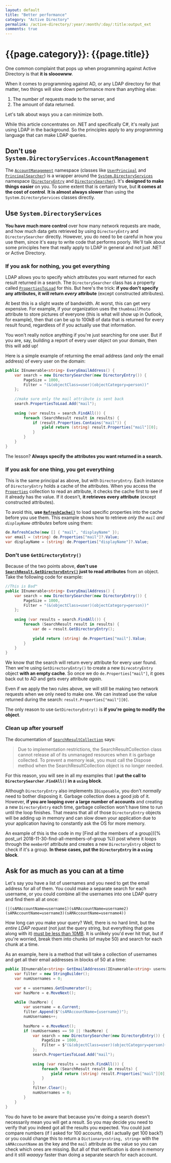 ```yaml
---
layout: default
title: "Better performance"
category: "Active Directory"
permalink: /active-directory/:year/:month/:day/:title:output_ext
comments: true
---
```


# {{page.category}}: {{page.title}}

One common complaint that pops up when programming against Active Directory is that **it is slooowww**.

When it comes to programming against AD, or any LDAP directory for that matter, two things will slow down performance more than anything else:

1. The number of requests made to the server, and
2. The amount of data returned.

Let's talk about ways you a can minimize both.

While this article concentrates on .NET and specifically C#, it's really just using LDAP in the background. So the principles apply to any programming language that can make LDAP queries.

## Don't use `System.DirectoryServices.AccountManagement`

The [`AccountManagement`](https://docs.microsoft.com/en-us/dotnet/api/system.directoryservices.accountmanagement) namespace (classes like [`UserPrincipal`](https://docs.microsoft.com/en-us/dotnet/api/system.directoryservices.accountmanagement.userprincipal) and [`PrincipalSearcher`](https://docs.microsoft.com/en-us/dotnet/api/system.directoryservices.accountmanagement.principalsearcher)) is a wrapper around the [`System.DirectoryServices`](https://docs.microsoft.com/en-us/dotnet/api/system.directoryservices) namespace ([`DirectoryEntry`](https://docs.microsoft.com/en-us/dotnet/api/system.directoryservices.directoryentry) and [`DirectorySearcher`](https://docs.microsoft.com/en-us/dotnet/api/system.directoryservices.directorysearcher)). It's **designed to make things easier** on you. To some extent that is certainly true, but **it comes at the cost of control**. **It is almost always slower** than using the `System.DirectoryServices` classes directly.

## Use `System.DirectoryServices`

**You have much more control** over how many network requests are made, and how much data gets retrieved by using `DirectoryEntry` and `DirectorySearcher` directly. However, you do need to be careful in how you use them, since it's easy to write code that performs poorly. We'll talk about some principles here that really apply to LDAP in general and not just .NET or Active Directory.

### If you ask for nothing, you get everything

LDAP allows you to specify which attributes you want returned for each result returned in a search. The `DirectorySearcher` class has a property called [`PropertiesToLoad`](https://docs.microsoft.com/en-us/dotnet/api/system.directoryservices.directorysearcher.propertiestoload) for this. But here's the trick: **if you don't specify any attributes, it will return *every* attribute** (except constructed attributes).

At best this is a slight waste of bandwidth. At worst, this can get very expensive. For example, if your organization uses the `thumbnailPhoto` attribute to store pictures of everyone (this is what will show up in Outlook, for example), then that can be up to 100kB of data that is returned for every result found, regardless of if you actually use that information.

You won't really notice anything if you're just searching for one user. But if you are, say, building a report of every user object on your domain, then this will add up!

Here is a simple example of returning the email address (and *only* the email address) of every user on the domain:

```c#
public IEnumerable<string> EveryEmailAddress() {
    var search = new DirectorySearcher(new DirectoryEntry()) {
        PageSize = 1000,
        Filter = "(&(objectClass=user)(objectCategory=person))"
    };
    
    //make sure only the mail attribute is sent back
    search.PropertiesToLoad.Add("mail");
    
    using (var results = search.FindAll()) {
        foreach (SearchResult result in results) {
            if (result.Properties.Contains("mail")) {
                yield return (string) result.Properties["mail"][0];
            }
        }
    }
}
```

The lesson? **Always specify the attributes you want returned in a search.**

### If you ask for one thing, you get everything

This is the same principal as above, but with `DirectoryEntry`. Each instance of `DirectoryEntry` holds a cache of the attributes. When you access the [`Properties`](https://docs.microsoft.com/en-us/dotnet/api/system.directoryservices.directoryentry.properties) collection to read an attribute, it checks the cache first to see if it already has the value. If it doesn't, **it retrieves every attribute** (except constructed attributes).

To avoid this, **use [`RefreshCache()`](https://docs.microsoft.com/en-us/dotnet/api/system.directoryservices.directoryentry.refreshcache#System_DirectoryServices_DirectoryEntry_RefreshCache_System_String___)** to load specific properties into the cache before you use them. This example shows how to retrieve *only the `mail` and `displayName` attributes* before using them:

```c#
de.RefreshCache(new [] { "mail", "displayName" });
var email = (string) de.Properties["mail"]?.Value;
var displayName = (string) de.Properties["displayName"]?.Value;
```

### Don't use `GetDirectoryEntry()`

Because of the two points above, **don't use [`SearchResult.GetDirectoryEntry()`](https://docs.microsoft.com/en-us/dotnet/api/system.directoryservices.searchresult.getdirectoryentry) just to read attributes** from an object. Take the following code for example:

```c#
//This is Bad™
public IEnumerable<string> EveryEmailAddress() {
    var search = new DirectorySearcher(new DirectoryEntry()) {
        PageSize = 1000,
        Filter = "(&(objectClass=user)(objectCategory=person))"
    };
    
    using (var results = search.FindAll()) {
        foreach (SearchResult result in results) {
            var de = result.GetDirectoryEntry();
            
            yield return (string) de.Properties["mail"].Value;
        }
    }
}
```

We know that the search will return every attribute for every user found. Then we're using `GetDirectoryEntry()` to create a new `DirecotryEntry` object **with an empty cache**. So once we do `de.Properties["mail"]`, it goes back out to AD and gets every attribute *again*.

Even if we apply the two rules above, we will still be making two network requests when we only need to make one. We can instead use the value returned during the search: `result.Properties["mail"][0]`.

The only reason to use `GetDirectoryEntry()` is **if you're going to modify the object**.

### Clean up after yourself

The documentation of [`SearchResultCollection`](https://docs.microsoft.com/en-us/dotnet/api/system.directoryservices.searchresultcollection) says:

> Due to implementation restrictions, the SearchResultCollection class cannot release all of its unmanaged resources when it is garbage collected. To prevent a memory leak, you must call the Dispose method when the SearchResultCollection object is no longer needed.

For this reason, you will see in all my examples that I **put the call to `DirectorySearcher.FindAll()` in a `using` block**.

Although `DirectoryEntry` also implements `IDisposable`, you don't *normally* need to bother disposing it. Garbage collection does a good job of it. However, **if you are looping over a large number of accounts** and creating a new `DirectoryEntry` each time, garbage collection won't have time to run until the loop finishes. That means that all of those `DirectoryEntry` objects will be adding up in memory and can slow down your application due to your application having to constantly ask the OS for more memory.

An example of this is the code in my [Find all the members of a group]({% post_url 2018-11-30-find-all-members-of-group %}) post where it loops through the `memberOf` attribute and creates a new `DirectoryEntry` object to check if it's a group. **In these cases, put the `DirectoryEntry` in a `using` block**.

## Ask for as much as you can at a time

Let's say you have a list of usernames and you need to get the email address for all of them. You could make a separate search for each username, or you could combine all the usernames into one LDAP query and find them all at once:

```
(|(sAMAccountName=username1)(sAMAccountName=username2)(sAMAccountName=username3)(sAMAccountName=username4))
```

How long can you make your query? Well, there is no hard limit, but the *entire LDAP request* (not just the query string, but everything that goes along with it) [must be less than 10MB](https://stackoverflow.com/a/556711/1202807). It is unlikely you'd ever hit that, but if you're worried, break them into chunks (of maybe 50) and search for each chunk at a time.

As an example, here is a method that will take a collection of usernames and get all their email addresses in blocks of 50 at a time:

```c#
public IEnumerable<string> GetEmailAddresses(IEnumerable<string> usernames) {
    var filter = new StringBuilder();
    var numUsernames = 0;
    
    var e = usernames.GetEnumerator();
    var hasMore = e.MoveNext();
    
    while (hasMore) {
        var username = e.Current;
        filter.Append($"(sAMAccountName={username})");
        numUsernames++;
        
        hasMore = e.MoveNext();
        if (numUsernames == 50 || !hasMore) {
            var search = new DirectorySearcher(new DirectoryEntry()) {
                PageSize = 1000,
                Filter = $"(&(objectClass=user)(objectCategory=person)(|{filter}))"
            };
            search.PropertiesToLoad.Add("mail");
            
            using (var results = search.FindAll()) {
                foreach (SearchResult result in results) {
                    yield return (string) result.Properties["mail"][0];
                }
            }
            filter.Clear();
            numUsernames = 0;
        }
    }
}
```

You do have to be aware that because you're doing a search doesn't necessarily mean you will get a result. So you may decide you need to verify that you indeed got all the results you expected. You could just compare numbers (if I asked for 100 accounts, did I actually get 100 back?) or you could change this to return a `Dictionary<string, string>` with the `sAMAccountName` as the key and the `mail` attribute as the value so you can check which ones are missing. But all of that verification is done in memory and it still *waaayy* faster than doing a separate search for each account.
